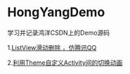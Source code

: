 # HongYangDemo
学习并记录鸿洋CSDN上的Demo源码

1.[ListView滑动删除 ，仿腾讯QQ](http://blog.csdn.net/lmj623565791/article/details/22961279)

2.[利用Theme自定义Activity间的切换动画](http://blog.csdn.net/lmj623565791/article/details/22990643)
